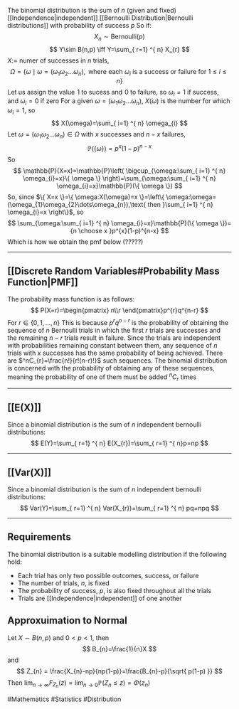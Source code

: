 The binomial distribution is the sum of $n$ (given and fixed) [[Independence|independent]] [[Bernoulli Distribution|Bernoulli distributions]] with probability of success $p$
So if:
$$
X_{n}\sim \text{Bernoulli}(p)
$$
$$
Y\sim B(n,p) \iff Y=\sum_{ r=1} ^{ n}  X_{r}
$$
$X:=$ numer of successes in $n$ trials,
$$
\Omega=\{ \omega\mid\omega=(\omega_{1}\omega_{2}\dots\omega_{n}),\text{ where each }\omega_{i} \text{ is a success or failure for }1\leq i\leq n\}
$$
Let us assign the value $\hspace{0pt}1$ to sucess and $\hspace{0pt}0$ to failure, so $\omega_{i}=1$ if success, and $\omega_{i}=0$ if zero
For a given $\omega=(\omega_{1}\omega_{2}\dots\omega_{n})$, $X(\omega)$ is the number for which $\omega_{i}=1$, so
$$
X(\omega)=\sum_{ i=1} ^{ n}  \omega_{i}
$$
Let $\omega=(\omega_{1}\omega_{2}\dots\omega_{n})\in\Omega$ with $x$ successes and $n-x$ failures,
$$
\mathbb{P}(\{ \omega \})=p^{x}(1-p)^{n-x}
$$
So
$$
\mathbb{P}(X=x)=\mathbb{P}\left( \bigcup_{\omega:\sum_{ i=1} ^{ n}  \omega_{i}=x}\{ \omega \} \right)=\sum_{\omega:\sum_{ i=1} ^{ n}  \omega_{i}=x}\mathbb{P}(\{ \omega \})
$$
So, since $\{ X=x \}=\{ \omega:X(\omega)=x \}=\left\{  \omega:\omega=(\omega_{1}\omega_{2}\dots\omega_{n}),\text{ then }\sum_{ i=1} ^{ n} \omega_{i}=x  \right\}$, so
$$
\sum_{\omega:\sum_{ i=1} ^{ n}  \omega_{i}=x}\mathbb{P}(\{ \omega \})={n \choose x }p^{x}(1-p)^{n-x}
$$
Which is how we obtain the pmf below (?????)
___
## [[Discrete Random Variables#Probability Mass Function|PMF]]
The probability mass function is as follows:
$$
P(X=r)=\begin{pmatrix}
n\\r
\end{pmatrix}p^{r}q^{n-r}
$$
For $r \in \{ 0,1,\dots,n \}$
This is because $p^rq^{n-r}$ is the probability of obtaining the sequence of $n$ Bernoulli trials in which the first $r$ trials are successes and the remaining $n-r$ trials result in failure. Since the trials are independent with probabilities remaining constant between them, any sequence of $n$ trials with $x$ successes has the same probability of being achieved. There are $^nC_{r}=\frac{n!}{r!(n-r)!}$ such sequences. The binomial distribution is concerned with the probability of obtaining any of these sequences, meaning the probability of one of them must be added $^nC_{r}$ times
___
## [[E(X)]]
Since a binomial distribution is the sum of $n$ independent bernoulli distributions:
$$
E(Y)=\sum_{ r=1} ^{ n}  E(X_{r})=\sum_{ r=1} ^{ n}p=np
$$
___
## [[Var(X)]]
Since a binomial distribution is the sum of $n$ independent bernoulli distributions:
$$
Var(Y)=\sum_{ r=1} ^{ n}  Var(X_{r})=\sum_{ r=1} ^{ n}  pq=npq
$$
___
## Requirements
The binomial distribution is a suitable modelling distribution if the following hold:
- Each trial has only two possible outcomes, success, or failure
- The number of trials, $n$, is fixed
- The probability of success, $p$, is also fixed throughout all the trials
- Trials are [[Independence|independent]] of one another
## Approxuimation to Normal
Let $X\sim B(n,p)$ and $0<p<1$, then
$$
B_{n}=\frac{1}{n}X
$$
and
$$
Z_{n} = \frac{X_{n}-np}{np(1-p)}=\frac{B_{n}-p}{\sqrt{ p(1-p) }}
$$
Then $\lim_{ n \to \infty }F_{Z_{n}}(z)=\lim_{ n \to 0 }\mathbb{P}(Z_{n}\leq z)=\Phi(z_{n})$





#Mathematics #Statistics #Distribution 